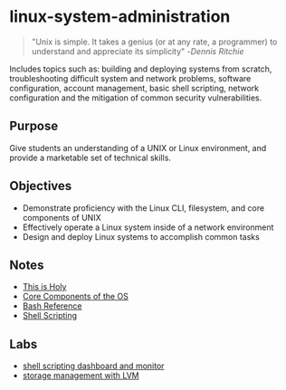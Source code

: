 # linux-system-administration

> "Unix is simple. It takes a genius (or at any rate, a programmer) to understand and appreciate its simplicity"  -*Dennis Ritchie*

Includes topics such as: building and deploying systems from scratch, troubleshooting difficult system and network problems, software configuration, account management, basic shell scripting, network configuration and the mitigation of common security vulnerabilities.

## Purpose

Give students an understanding of a UNIX or Linux environment, and provide a marketable set of technical skills.

## Objectives

- Demonstrate proficiency with the Linux CLI, filesystem, and core components of UNIX
- Effectively operate a Linux system inside of a network environment
- Design and deploy Linux systems to accomplish common tasks


## Notes

- [This is Holy](https://github.com/mikebrownie/linux-system-administration/blob/main/THE_UNIX_PHILOSOPHY)
- [Core Components of the OS](https://github.com/mikebrownie/linux-system-administration/blob/main/notes/core-components.md)
- [Bash Reference](https://github.com/mikebrownie/linux-system-administration/blob/main/notes/bash.md)
- [Shell Scripting](https://github.com/mikebrownie/linux-system-administration/blob/main/notes/scripting.md)

## Labs

- [shell scripting dashboard and monitor](https://github.com/mikebrownie/linux-system-administration/tree/main/labs/1_shell-scripting)
- [storage management with LVM](https://github.com/mikebrownie/linux-system-administration/blob/main/labs/2_storage-management/notes.md)
